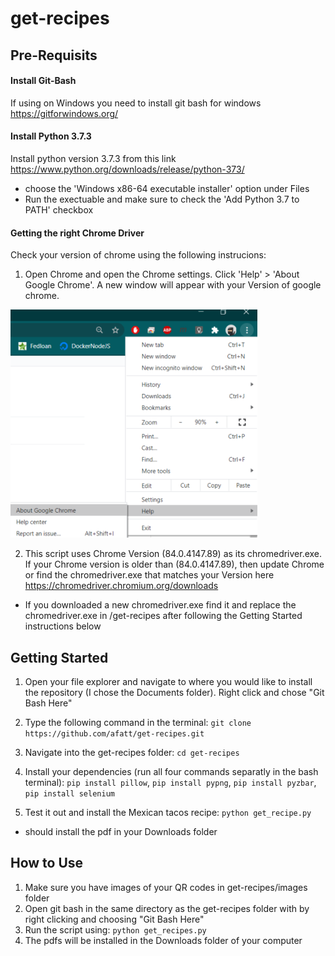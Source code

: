 # get-recipes

## Pre-Requisits

#### Install Git-Bash
If using on Windows you need to install git bash for windows https://gitforwindows.org/

#### Install Python 3.7.3
Install python version 3.7.3 from this link https://www.python.org/downloads/release/python-373/
  - choose the 'Windows x86-64 executable installer' option under Files
  - Run the exectuable and make sure to check the 'Add Python 3.7 to PATH' checkbox

#### Getting the right Chrome Driver
Check your version of chrome using the following instrucions:

1. Open Chrome and open the Chrome settings. Click 'Help' > 'About Google Chrome'. A new window will appear with your Version of google chrome.

  ![](https://github.com/afatt/get-recipes/blob/master/google_settings.png)

2. This script uses Chrome Version (84.0.4147.89) as its chromedriver.exe. If your Chrome version is older than (84.0.4147.89), then update Chrome or find the chromedriver.exe that matches your Version here https://chromedriver.chromium.org/downloads

  - If you downloaded a new chromedriver.exe find it and replace the chromedriver.exe in /get-recipes after following the Getting Started instructions below

## Getting Started

1. Open your file explorer and navigate to where you would like to install the repository (I chose the Documents folder). Right click and chose "Git Bash Here"

2. Type the following command in the terminal: ```git clone https://github.com/afatt/get-recipes.git```
  
3. Navigate into the get-recipes folder: ```cd get-recipes```

4. Install your dependencies (run all four commands separatly in the bash terminal):
  ```pip install pillow```,
  ```pip install pypng```, 
  ```pip install pyzbar```, 
  ```pip install selenium```

5. Test it out and install the Mexican tacos recipe: ```python get_recipe.py```
  - should install the pdf in your Downloads folder

## How to Use

1. Make sure you have images of your QR codes in get-recipes/images folder
2. Open git bash in the same directory as the get-recipes folder with by right clicking and choosing "Git Bash Here"
3. Run the script using: ```python get_recipes.py```
4. The pdfs will be installed in the Downloads folder of your computer
